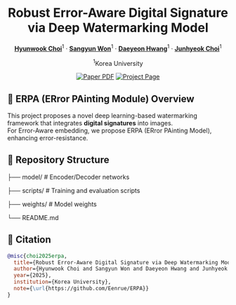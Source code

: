 <div align="center">
<h1>Robust Error-Aware Digital Signature via Deep Watermarking Model</h1>
  
[**Hyunwook Choi**](https://github.com/Eenrue)<sup>1</sup> · [**Sangyun Won**](https://github.com/comibear)<sup>1</sup> · [**Daeyeon Hwang**](https://github.com/neoqp)<sup>1</sup> · [**Junhyeok Choi**](https://github.com/chlwnsgurg)<sup>1</sup>

<sup>1</sup>Korea University


<a href="https://arxiv.org/abs"><img src='https://img.shields.io/badge/arXiv-ERPA-red' alt='Paper PDF'></a>
<a href='https://erpa-2025.github.io'><img src='https://img.shields.io/badge/Project_Page-ERPA-green' alt='Project Page'></a>

</div>


## 🎨 ERPA (ERror PAinting Module) Overview

This project proposes a novel deep learning-based watermarking framework that integrates **digital signatures** into images.  
For Error-Aware embedding, we propose ERPA (ERror PAinting Model), enhancing error-resistance.

## 📁 Repository Structure
├── model/ # Encoder/Decoder networks

├── scripts/ # Training and evaluation scripts

├── weights/ # Model weights

└── README.md


## 📌 Citation

```bibtex
@misc{choi2025erpa,
  title={Robust Error-Aware Digital Signature via Deep Watermarking Model},
  author={Hyunwook Choi and Sangyun Won and Daeyeon Hwang and Junhyeok Choi},
  year={2025},
  institution={Korea University},
  note={\url{https://github.com/Eenrue/ERPA}}
}
